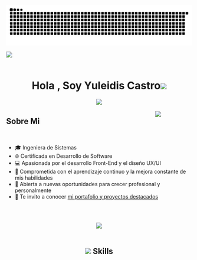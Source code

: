 <p align = "center">
	<img src = "https://github.com/7oSkaaa/7oSkaaa/blob/output/github-contribution-grid-snake.svg?" alt = "Snake Game"/>
</p>

<img src="https://user-images.githubusercontent.com/73097560/115834477-dbab4500-a447-11eb-908a-139a6edaec5c.gif"><br><br>

<h1 align="center"><b>Hola , Soy Yuleidis Castro</b><img src="https://media.giphy.com/media/hvRJCLFzcasrR4ia7z/giphy.gif" width="35"></h1>

<p align="center">
  <a href="https://github.com/DenverCoder1/readme-typing-svg">
    <img src="https://readme-typing-svg.herokuapp.com?font=Time+New+Roman&color=cyan&size=25&center=true&vCenter=true&width=700&height=100&lines=¡Bienvenid@%2C+soy+Ingeniera+de+Sistemas!;Especializada+en+Desarrollo+de+Software;Me+apasiona+el+desarrollo+Front-End+%F0%9F%92%BB;Soy+creativa+y+detallista+en+UX/UI+%F0%9F%8C%9F;Estoy+aprendiendo+y+creciendo+cada+d%C3%ADa+%F0%9F%8C%8D">
  </a>
</p>
<picture><img align="right" src = "https://github.com/7oSkaaa/7oSkaaa/blob/main/Images/about_me.gif?raw=true" width = 100px></picture> 
<h2>Sobre Mi</h2>

<br>


- 🎓 Ingeniera de Sistemas 
- 🌐 Certificada en Desarrollo de Software
- 💻 Apasionada por el desarrollo Front-End y el diseño UX/UI
- 🧠 Comprometida con el aprendizaje continuo y la mejora constante de mis habilidades
- 🌱 Abierta a nuevas oportunidades para crecer profesional y personalmente
- 📁 Te invito a conocer [mi portafolio y proyectos destacados](#)



<br><br>


<div align='center'>
  
<img src="https://user-images.githubusercontent.com/73097560/115834477-dbab4500-a447-11eb-908a-139a6edaec5c.gif"><br><br>
## <img src="https://media2.giphy.com/media/QssGEmpkyEOhBCb7e1/giphy.gif?cid=ecf05e47a0n3gi1bfqntqmob8g9aid1oyj2wr3ds3mg700bl&rid=giphy.gif" width ="25"><b> Skills</b>
<br>

